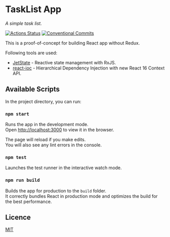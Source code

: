 # TaskList App

_A simple task list._

[![Actions Status](https://github.com/mnasyrov/tasklist/workflows/build/badge.svg)](https://github.com/mnasyrov/tasklist/actions)
[![Conventional Commits](https://img.shields.io/badge/Conventional%20Commits-1.0.0-yellow.svg)](https://conventionalcommits.org)

This is a proof-of-concept for building React app without Redux.

Following tools are used:

- [JetState](https://github.com/mnasyrov/jetstate) - Reactive state management with RxJS.
- [react-ioc](https://github.com/gnaeus/react-ioc) - Hierarchical Dependency Injection with new React 16 Context API.

## Available Scripts

In the project directory, you can run:

### `npm start`

Runs the app in the development mode.<br>
Open [http://localhost:3000](http://localhost:3000) to view it in the browser.

The page will reload if you make edits.<br>
You will also see any lint errors in the console.

### `npm test`

Launches the test runner in the interactive watch mode.<br>

### `npm run build`

Builds the app for production to the `build` folder.<br>
It correctly bundles React in production mode and optimizes the build for the best performance.

## Licence

[MIT](LICENSE)
